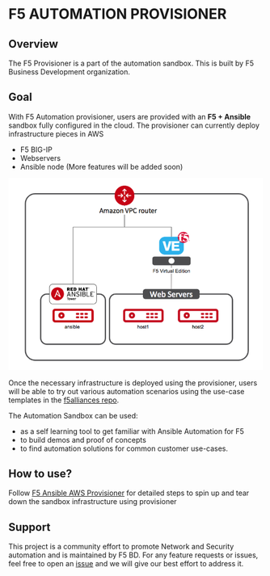 # F5 AUTOMATION PROVISIONER

## Overview
The F5 Provisioner is a part of the automation sandbox. This is built by F5 Business Development organization.

## Goal
With F5 Automation provisioner, users are provided with an **F5 + Ansible** sandbox fully configured in the cloud. The provisioner can currently deploy infrastructure pieces in AWS 
- F5 BIG-IP
- Webservers
- Ansible node 
(More features will be added soon)

![f5 diagram](docs/images/f5topology.png)

Once the necessary infrastructure is deployed using the provisioner, users will be able to try out various automation scenarios using the use-case templates in the [f5alliances repo](https://github.com/f5alliances).

The Automation Sandbox can be used:
- as a self learning tool to get familiar with Ansible Automation for F5
- to build demos and proof of concepts
- to find automation solutions for common customer use-cases.

## How to use?
Follow [F5 Ansible AWS Provisioner](https://github.com/f5alliances/f5_provisioner/blob/master/provisioner/README.md) for detailed steps to spin up and tear down the sandbox infrastructure using provisioner

## Support
This project is a community effort to promote Network and Security automation and is maintained by F5 BD. For any feature requests or issues, feel free to open an [issue](https://github.com/f5alliances/f5_provisioner/issues) and we will give our best effort to address it.
